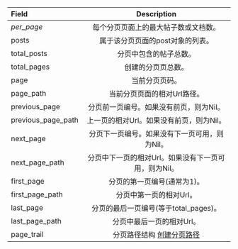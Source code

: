 | Field | Description |
| :--- | :---: |
| *per_page* | 每个分页页面上的最大帖子数或文档数。 |
| posts | 属于该分页页面的post对象的列表。 |
| total_posts | 分页中包含的帖子总数。 |
| total_pages | 创建的分页页总数。 |
| page | 当前分页页码。 |
| page_path | 当前分页页面的相对Url路径。 |
| previous_page | 分页前一页编号。如果没有前页，则为Nil。 |
| previous_page_path | 上一页的相对Url。如果没有前页，则为Nil。 |
| next_page | 分页下一页编号。如果没有下一页可用，则为Nil。 |
| next_page_path | 分页中下一页的相对Url。如果没有下一页可用，则为Nil。 |
| first_page | 分页的第一页编号(通常为1)。 |
| first_page_path | 分页中第一页的相对Url。 |
| last_page | 分页的最后一页编号(等于total_pages)。 |
| last_page_path | 分页中最后一页的相对Url。 |
| page_trail | 分页路径结构  [创建分页路径](https://github.com/sverrirs/jekyll-paginate-v2/blob/master/README-GENERATOR.md#creating-pagination-trails) |
